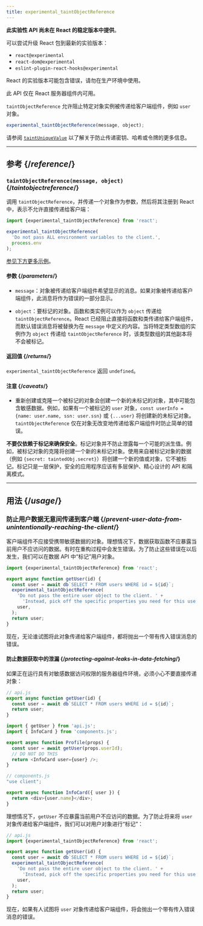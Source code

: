 ```yaml
---
title: experimental_taintObjectReference
---
```


<Wip>

**此实验性 API 尚未在 React 的稳定版本中提供**。

可以尝试升级 React 包到最新的实验版本：

- `react@experimental`
- `react-dom@experimental`
- `eslint-plugin-react-hooks@experimental`

React 的实验版本可能包含错误，请勿在生产环境中使用。

此 API 仅在 React 服务器组件内可用。

</Wip>


<Intro>

`taintObjectReference` 允许阻止特定对象实例被传递给客户端组件，例如 `user` 对象。

```js
experimental_taintObjectReference(message, object);
```

请参阅 [`taintUniqueValue`](/reference/react/experimental_taintUniqueValue) 以了解关于防止传递密钥、哈希或令牌的更多信息。

</Intro>

<InlineToc />

---

## 参考 {/*reference*/}

### `taintObjectReference(message, object)` {/*taintobjectreference*/}

调用 `taintObjectReference`，并传递一个对象作为参数，然后将其注册到 React 中，表示不允许直接传递给客户端：

```js
import {experimental_taintObjectReference} from 'react';

experimental_taintObjectReference(
  'Do not pass ALL environment variables to the client.',
  process.env
);
```

[参见下方更多示例](#usage)。

#### 参数 {/*parameters*/}

* `message`：对象被传递给客户端组件希望显示的消息。如果对象被传递给客户端组件，此消息将作为错误的一部分显示。

* `object`：要标记的对象。函数和类实例可以作为 `object` 传递给 `taintObjectReference`。React 已经阻止直接将函数和类传递给客户端组件，而默认错误消息将被替换为在 `message` 中定义的内容。当将特定类型数组的实例作为 `object` 传递给 `taintObjectReference` 时，该类型数组的其他副本将不会被标记。

#### 返回值 {/*returns*/}

`experimental_taintObjectReference` 返回 `undefined`。

#### 注意 {/*caveats*/}

- 重新创建或克隆一个被标记的对象会创建一个新的未标记的对象，其中可能包含敏感数据。例如，如果有一个被标记的 `user` 对象，`const userInfo = {name: user.name, ssn: user.ssn}` 或 `{...user}` 将创建新的未标记对象。`taintObjectReference` 仅在对象无改变地传递给客户端组件时防止简单的错误。

<Pitfall>

**不要仅依赖于标记来确保安全**。标记对象并不防止泄露每一个可能的派生值。例如，被标记对象的克隆将创建一个新的未标记对象。使用来自被标记对象的数据（例如 `{secret: taintedObj.secret}`）将创建一个新的值或对象，它不被标记。标记只是一层保护，安全的应用程序应该有多层保护、精心设计的 API 和隔离模式。

</Pitfall>

---

## 用法 {/*usage*/}

### 防止用户数据无意间传递到客户端 {/*prevent-user-data-from-unintentionally-reaching-the-client*/}

客户端组件不应接受携带敏感数据的对象。理想情况下，数据获取函数不应暴露当前用户不应访问的数据。有时在重构过程中会发生错误。为了防止这些错误在以后发生，我们可以在数据 API 中“标记”用户对象。

```js
import {experimental_taintObjectReference} from 'react';

export async function getUser(id) {
  const user = await db`SELECT * FROM users WHERE id = ${id}`;
  experimental_taintObjectReference(
    'Do not pass the entire user object to the client. ' +
      'Instead, pick off the specific properties you need for this use case.',
    user,
  );
  return user;
}
```

现在，无论谁试图将此对象传递给客户端组件，都将抛出一个带有传入错误消息的错误。

<DeepDive>

#### 防止数据获取中的泄漏 {/*protecting-against-leaks-in-data-fetching*/}

如果正在运行具有对敏感数据访问权限的服务器组件环境，必须小心不要直接传递对象：

```js
// api.js
export async function getUser(id) {
  const user = await db`SELECT * FROM users WHERE id = ${id}`;
  return user;
}
```

```js
import { getUser } from 'api.js';
import { InfoCard } from 'components.js';

export async function Profile(props) {
  const user = await getUser(props.userId);
  // DO NOT DO THIS
  return <InfoCard user={user} />;
}
```

```js
// components.js
"use client";

export async function InfoCard({ user }) {
  return <div>{user.name}</div>;
}
```

理想情况下，`getUser` 不应暴露当前用户不应访问的数据。为了防止将来将 `user` 对象传递给客户端组件，我们可以对用户对象进行“标记”：


```js
// api.js
import {experimental_taintObjectReference} from 'react';

export async function getUser(id) {
  const user = await db`SELECT * FROM users WHERE id = ${id}`;
  experimental_taintObjectReference(
    'Do not pass the entire user object to the client. ' +
      'Instead, pick off the specific properties you need for this use case.',
    user,
  );
  return user;
}
```

现在，如果有人试图将 `user` 对象传递给客户端组件，将会抛出一个带有传入错误消息的错误。

</DeepDive>
